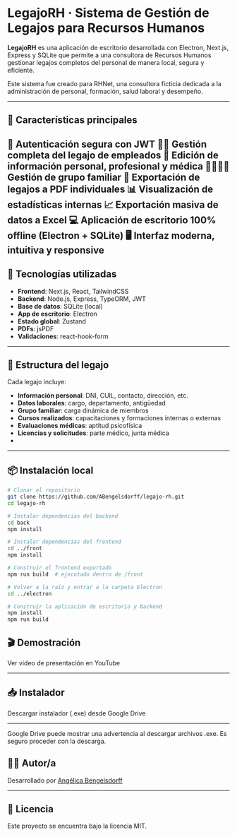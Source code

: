 # LegajoRH · Sistema de Gestión de Legajos para Recursos Humanos

**LegajoRH** es una aplicación de escritorio desarrollada con Electron, Next.js, Express y SQLite que permite a una consultora de Recursos Humanos gestionar legajos completos del personal de manera local, segura y eficiente.

Este sistema fue creado para RHNet, una consultora ficticia dedicada a la administración de personal, formación, salud laboral y desempeño.

---

## 🚀 Características principales

🔐 Autenticación segura con JWT
👩‍💼 Gestión completa del legajo de empleados
📁 Edición de información personal, profesional y médica
👨‍👩‍👧‍👦 Gestión de grupo familiar
📝 Exportación de legajos a PDF individuales
📊 Visualización de estadísticas internas
📈 Exportación masiva de datos a Excel
💻 Aplicación de escritorio 100% offline (Electron + SQLite)
🖥️ Interfaz moderna, intuitiva y responsive
---

## 🧱 Tecnologías utilizadas

- **Frontend**: Next.js, React, TailwindCSS  
- **Backend**: Node.js, Express, TypeORM, JWT  
- **Base de datos**: SQLite (local)  
- **App de escritorio**: Electron  
- **Estado global**: Zustand  
- **PDFs**: jsPDF  
- **Validaciones**: react-hook-form

---

## 🧩 Estructura del legajo

Cada legajo incluye:

- **Información personal**: DNI, CUIL, contacto, dirección, etc.  
- **Datos laborales**: cargo, departamento, antigüedad  
- **Grupo familiar**: carga dinámica de miembros  
- **Cursos realizados**: capacitaciones y formaciones internas o externas  
- **Evaluaciones médicas**: aptitud psicofísica  
- **Licencias y solicitudes**: parte médico, junta médica
- 
---

## 📦 Instalación local

```bash
# Clonar el repositorio
git clone https://github.com/ABengelsdorff/legajo-rh.git
cd legajo-rh

# Instalar dependencias del backend
cd back
npm install

# Instalar dependencias del frontend
cd ../front
npm install

# Construir el frontend exportado
npm run build  # ejecutado dentro de /front

# Volver a la raíz y entrar a la carpeta Electron
cd ../electron

# Construir la aplicación de escritorio y backend
npm install
npm run build

```
## 🎬 Demostración
Ver video de presentación en YouTube

---

## 📥 Instalador
Descargar instalador (.exe) desde Google Drive

---

Google Drive puede mostrar una advertencia al descargar archivos .exe. Es seguro proceder con la descarga.

## 👩‍💻 Autor/a

Desarrollado por [Angélica Bengelsdorff](https://www.linkedin.com/in/angelica-bengelsdorff)

---

## 📄 Licencia

Este proyecto se encuentra bajo la licencia MIT.
